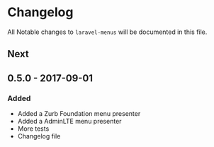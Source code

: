 # Changelog

All Notable changes to `laravel-menus` will be documented in this file.

## Next

## 0.5.0 - 2017-09-01

### Added

- Added a Zurb Foundation menu presenter
- Added a AdminLTE menu presenter
- More tests
- Changelog file
